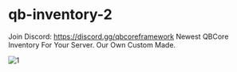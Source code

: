 # qb-inventory-2
Join Discord: https://discord.gg/qbcoreframework
Newest QBCore Inventory For Your Server. Our Own Custom Made.

![1](https://github.com/QBCoreStore/qb-inventory-2/assets/68699717/40d1bb57-c420-4288-8837-d83141fcc127)
